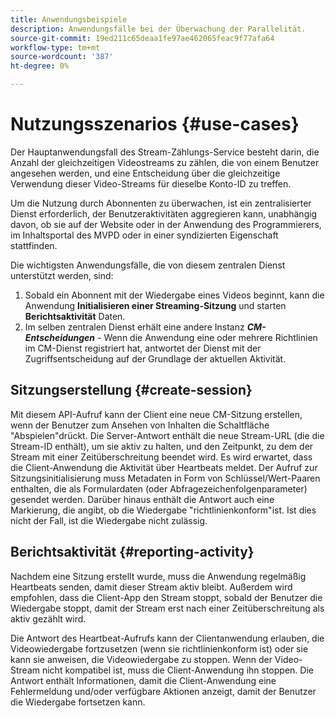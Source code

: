 ```yaml
---
title: Anwendungsbeispiele
description: Anwendungsfälle bei der Überwachung der Parallelität.
source-git-commit: 19ed211c65deaa1fe97ae462065feac9f77afa64
workflow-type: tm+mt
source-wordcount: '387'
ht-degree: 0%

---
```



# Nutzungsszenarios {#use-cases}

Der Hauptanwendungsfall des Stream-Zählungs-Service besteht darin, die Anzahl der gleichzeitigen Videostreams zu zählen, die von einem Benutzer angesehen werden, und eine Entscheidung über die gleichzeitige Verwendung dieser Video-Streams für dieselbe Konto-ID zu treffen.

Um die Nutzung durch Abonnenten zu überwachen, ist ein zentralisierter Dienst erforderlich, der Benutzeraktivitäten aggregieren kann, unabhängig davon, ob sie auf der Website oder in der Anwendung des Programmierers, im Inhaltsportal des MVPD oder in einer syndizierten Eigenschaft stattfinden.

Die wichtigsten Anwendungsfälle, die von diesem zentralen Dienst unterstützt werden, sind:

1. Sobald ein Abonnent mit der Wiedergabe eines Videos beginnt, kann die Anwendung **Initialisieren einer Streaming-Sitzung** und starten **Berichtsaktivität** Daten.
1. Im selben zentralen Dienst erhält eine andere Instanz ***CM-Entscheidungen*** - Wenn die Anwendung eine oder mehrere Richtlinien im CM-Dienst registriert hat, antwortet der Dienst mit der Zugriffsentscheidung auf der Grundlage der aktuellen Aktivität.


## Sitzungserstellung {#create-session}

Mit diesem API-Aufruf kann der Client eine neue CM-Sitzung erstellen, wenn der Benutzer zum Ansehen von Inhalten die Schaltfläche &quot;Abspielen&quot;drückt. Die Server-Antwort enthält die neue Stream-URL (die die Stream-ID enthält), um sie aktiv zu halten, und den Zeitpunkt, zu dem der Stream mit einer Zeitüberschreitung beendet wird. Es wird erwartet, dass die Client-Anwendung die Aktivität über Heartbeats meldet. Der Aufruf zur Sitzungsinitialisierung muss Metadaten in Form von Schlüssel/Wert-Paaren enthalten, die als Formulardaten (oder Abfragezeichenfolgenparameter) gesendet werden. Darüber hinaus enthält die Antwort auch eine Markierung, die angibt, ob die Wiedergabe &quot;richtlinienkonform&quot;ist. Ist dies nicht der Fall, ist die Wiedergabe nicht zulässig.

## Berichtsaktivität {#reporting-activity}

Nachdem eine Sitzung erstellt wurde, muss die Anwendung regelmäßig Heartbeats senden, damit dieser Stream aktiv bleibt. Außerdem wird empfohlen, dass die Client-App den Stream stoppt, sobald der Benutzer die Wiedergabe stoppt, damit der Stream erst nach einer Zeitüberschreitung als aktiv gezählt wird.

Die Antwort des Heartbeat-Aufrufs kann der Clientanwendung erlauben, die Videowiedergabe fortzusetzen (wenn sie richtlinienkonform ist) oder sie kann sie anweisen, die Videowiedergabe zu stoppen. Wenn der Video-Stream nicht kompatibel ist, muss die Client-Anwendung ihn stoppen. Die Antwort enthält Informationen, damit die Client-Anwendung eine Fehlermeldung und/oder verfügbare Aktionen anzeigt, damit der Benutzer die Wiedergabe fortsetzen kann.
